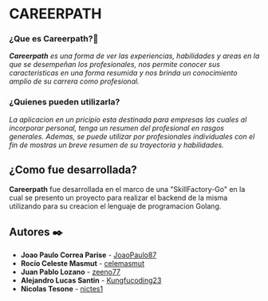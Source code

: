 # CAREERPATH

### ¿Que es Careerpath?🚀
_**Careerpath** es una forma de ver las experiencias, habilidades y areas en la que se desempeñan los profesionales, nos permite conocer sus caracteristicas en una forma resumida y nos brinda un conocimiento amplio de su carrera como profesional._

### ¿Quienes pueden utilizarla?
_La aplicacion en un pricipio esta destinada para empresas las cuales al incorporar personal, tenga un resumen del profesional en rasgos generales. Ademas, se puede utilizar por profesionales individuales con el fin de mostras un breve resumen de su trayectoria y habilidades._

## ¿Como fue desarrollada?
**Careerpath** fue desarrollada en el marco de una "SkillFactory-Go" en la cual se presento un proyecto para realizar el backend de la misma utilizando para su creacion el lenguaje de programacion Golang.



## Autores ✒️

* **Joao Paulo Correa Parise** - [JoaoPaulo87](https://github.com/JoaoPaulo87)
* **Rocío Celeste Masmut** - [celemasmut](https://github.com/celemasmut)
* **Juan Pablo Lozano** - [zeeno77](https://github.com/zeeno77)
* **Alejandro Lucas Santin** - [Kungfucoding23](https://github.com/Kungfucoding23)
* **Nicolas Tesone** - [nictes1](https://github.com/nictes1)

